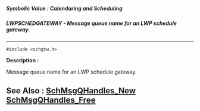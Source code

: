 ##### Symbolic Value : Calendaring and Scheduling
##### LWPSCHEDGATEWAY - Message queue name for an LWP schedule gateway.
---
```
#include <schgtw.h>
```
**Description :**

Message queue name for an LWP schedule gateway.

**See Also :**
[SchMsgQHandles_New](/domino-c-api-docs/reference/Func/SchMsgQHandles_New)
[SchMsgQHandles_Free](/domino-c-api-docs/reference/Func/SchMsgQHandles_Free)
---
